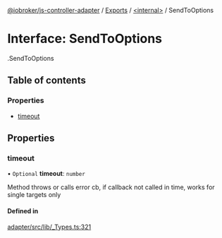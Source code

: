 [@iobroker/js-controller-adapter](../README.md) / [Exports](../modules.md) / [<internal\>](../modules/internal_.md) / SendToOptions

# Interface: SendToOptions

[<internal>](../modules/internal_.md).SendToOptions

## Table of contents

### Properties

- [timeout](internal_.SendToOptions.md#timeout)

## Properties

### timeout

• `Optional` **timeout**: `number`

Method throws or calls error cb, if callback not called in time, works for single targets only

#### Defined in

[adapter/src/lib/_Types.ts:321](https://github.com/ioBroker/ioBroker.js-controller/blob/c580eb7e/packages/adapter/src/lib/_Types.ts#L321)
